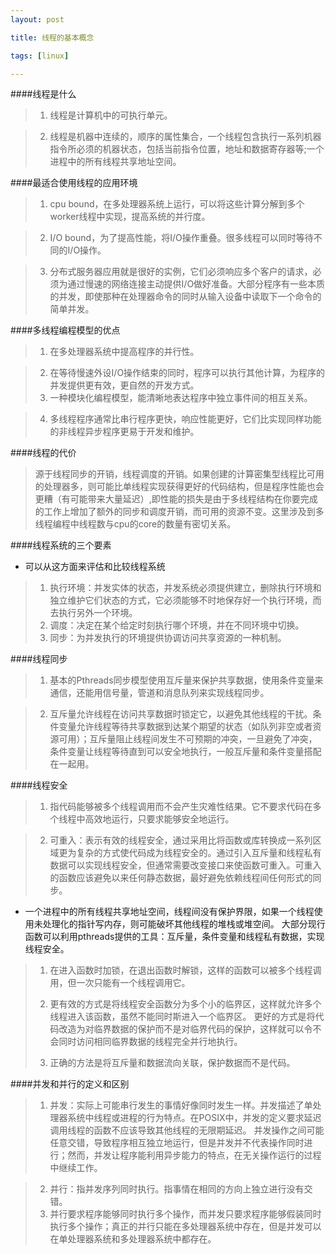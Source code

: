 ```yaml
---
layout: post

title: 线程的基本概念

tags: [linux]

---
```


####线程是什么
>1. 线程是计算机中的可执行单元。

>2. 线程是机器中连续的，顺序的属性集合，一个线程包含执行一系列机器指令所必须的机器状态，包括当前指令位置，地址和数据寄存器等;一个进程中的所有线程共享地址空间。


####最适合使用线程的应用环境
>1. cpu bound，在多处理器系统上运行，可以将这些计算分解到多个worker线程中实现，提高系统的并行度。

>2. I/O bound，为了提高性能，将I/O操作重叠。很多线程可以同时等待不同的I/O操作。

>3.  分布式服务器应用就是很好的实例，它们必须响应多个客户的请求，必须为通过慢速的网络连接主动提供I/O做好准备。大部分程序有一些本质的并发，即使那种在处理器命令的同时从输入设备中读取下一个命令的简单并发。


####多线程编程模型的优点
>1. 在多处理器系统中提高程序的并行性。

>2. 在等待慢速外设I/O操作结束的同时，程序可以执行其他计算，为程序的并发提供更有效，更自然的开发方式。
>3. 一种模块化编程模型，能清晰地表达程序中独立事件间的相互关系。

>4. 多线程程序通常比串行程序更快，响应性能更好，它们比实现同样功能的非线程异步程序更易于开发和维护。

####线程的代价
> 源于线程同步的开销，线程调度的开销。如果创建的计算密集型线程比可用的处理器多，则可能比单线程实现获得更好的代码结构，但是程序性能也会更糟（有可能带来大量延迟）,即性能的损失是由于多线程结构在你要完成的工作上增加了额外的同步和调度开销，而可用的资源不变。这里涉及到多线程编程中线程数与cpu的core的数量有密切关系。

####线程系统的三个要素

* 可以从这方面来评估和比较线程系统

>1. 执行环境：并发实体的状态，并发系统必须提供建立，删除执行环境和独立维护它们状态的方式，它必须能够不时地保存好一个执行环境，而去执行另外一个环境。
>2. 调度：决定在某个给定时刻执行哪个环境，并在不同环境中切换。
>3. 同步：为并发执行的环境提供协调访问共享资源的一种机制。


####线程同步

>1. 基本的Pthreads同步模型使用互斥量来保护共享数据，使用条件变量来通信，还能用信号量，管道和消息队列来实现线程同步。

>2. 互斥量允许线程在访问共享数据时锁定它，以避免其他线程的干扰。条件变量允许线程等待共享数据到达某个期望的状态（如队列非空或者资源可用）；互斥量阻止线程间发生不可预期的冲突，一旦避免了冲突，条件变量让线程等待直到可以安全地执行，一般互斥量和条件变量搭配在一起用。


 
####线程安全
>1. 指代码能够被多个线程调用而不会产生灾难性结果。它不要求代码在多个线程中高效地运行，只要求能够安全地运行。

>2. 可重入：表示有效的线程安全，通过采用比将函数或库转换成一系列区域更为复杂的方式使代码成为线程安全的。通过引入互斥量和线程私有数据可以实现线程安全，但通常需要改变接口来使函数可重入。可重入的函数应该避免以来任何静态数据，最好避免依赖线程间任何形式的同步。


*  一个进程中的所有线程共享地址空间，线程间没有保护界限，如果一个线程使用未处理化的指针写内存，则可能破坏其他线程的堆栈或堆空间。
大部分现行函数可以利用pthreads提供的工具：互斥量，条件变量和线程私有数据，实现线程安全。

>1. 在进入函数时加锁，在退出函数时解锁，这样的函数可以被多个线程调用，但一次只能有一个线程调用它。
>
>2. 更有效的方式是将线程安全函数分为多个小的临界区，这样就允许多个线程进入该函数，虽然不能同时斯进入一个临界区。
更好的方式是将代码改造为对临界数据的保护而不是对临界代码的保护，这样就可以令不会同时访问相同临界数据的线程完全并行地执行。
>3. 正确的方法是将互斥量和数据流向关联，保护数据而不是代码。


####并发和并行的定义和区别
>1. 并发：实际上可能串行发生的事情好像同时发生一样。并发描述了单处理器系统中线程或进程的行为特点。在POSIX中，并发的定义要求延迟调用线程的函数不应该导致其他线程的无限期延迟。
并发操作之间可能任意交错，导致程序相互独立地运行，但是并发并不代表操作同时进行；然而，并发让程序能利用异步能力的特点，在无关操作运行的过程中继续工作。

>2. 并行：指并发序列同时执行。指事情在相同的方向上独立进行没有交错。
>3. 并行要求程序能够同时执行多个操作，而并发只要求程序能够假装同时执行多个操作；真正的并行只能在多处理器系统中存在，但是并发可以在单处理器系统和多处理器系统中都存在。






